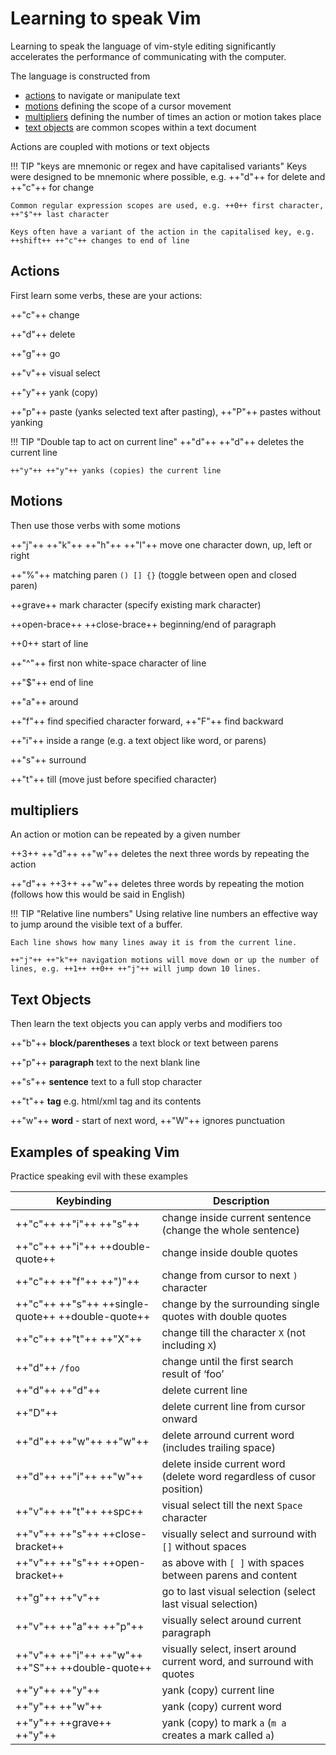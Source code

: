 # Learning to speak Vim

Learning to speak the language of vim-style editing significantly accelerates the performance of communicating with the computer.

The language is constructed from

- [actions](#actions) to navigate or manipulate text
- [motions](#motions) defining the scope of a cursor movement
- [multipliers](#multipliers) defining the number of times an action or motion takes place
- [text objects](#text-objects) are common scopes within a text document

Actions are coupled with motions or text objects

!!! TIP "keys are mnemonic or regex and have capitalised variants"
    Keys were designed to be mnemonic where possible, e.g. ++"d"++ for delete and  ++"c"++ for change

    Common regular expression scopes are used, e.g. ++0++ first character, ++"$"++ last character

    Keys often have a variant of the action in the capitalised key, e.g. ++shift++ ++"c"++ changes to end of line


## Actions

First learn some verbs, these are your actions:

++"c"++ change

++"d"++ delete

++"g"++ go

++"v"++ visual select

++"y"++ yank (copy)

++"p"++ paste (yanks selected text after pasting), ++"P"++ pastes without yanking

!!! TIP "Double tap to act on current line"
    ++"d"++ ++"d"++ deletes the current line

    ++"y"++ ++"y"++ yanks (copies) the current line


## Motions

Then use those verbs with some motions

++"j"++ ++"k"++ ++"h"++ ++"l"++ move one character down, up, left or right

++"%"++ matching paren `() [] {}` (toggle between open and closed paren)

++grave++ mark character (specify existing mark character)

++open-brace++ ++close-brace++ beginning/end of paragraph

++0++ start of line

++"^"++ first non white-space character of line

++"$"++ end of line

++"a"++ around

++"f"++ find specified character forward, ++"F"++ find backward

++"i"++ inside a range (e.g. a text object like word, or parens)

++"s"++ surround

++"t"++ till (move just before specified character)


## multipliers

An action or motion can be repeated by a given number

++3++ ++"d"++ ++"w"++ deletes the next three words by repeating the action

++"d"++ ++3++ ++"w"++ deletes three words by repeating the motion (follows how this would be said in English)

!!! TIP "Relative line numbers"
    Using relative line numbers an effective way to jump around the visible text of a buffer.

    Each line shows how many lines away it is from the current line.

    ++"j"++ ++"k"++ navigation motions will move down or up the number of lines, e.g. ++1++ ++0++ ++"j"++ will jump down 10 lines.


## Text Objects

Then learn the text objects you can apply verbs and modifiers too

++"b"++ **block/parentheses** a text block or text between parens

++"p"++ **paragraph** text to the next blank line

++"s"++ **sentence** text to a full stop character

++"t"++ **tag** e.g. html/xml tag and its contents

++"w"++ **word** - start of next word, ++"W"++ ignores punctuation


## Examples of speaking Vim

Practice speaking evil with these examples

| Keybinding  | Description                                                                                                 |
|-------------|-------------------------------------------------------------------------------------------------------------|
| ++"c"++ ++"i"++ ++"s"++                           | change inside current sentence (change the whole sentence)            |
| ++"c"++ ++"i"++ ++double-quote++                  | change inside double quotes                                           |
| ++"c"++ ++"f"++ ++")"++                           | change from cursor to next `)` character                              |
| ++"c"++ ++"s"++ ++single-quote++ ++double-quote++ | change by the surrounding single quotes with double quotes            |
| ++"c"++ ++"t"++ ++"X"++                           | change till the character `X` (not including `X`)                     |
| ++"d"++ `/foo`                                    | change until the first search result of ‘foo’                         |
| ++"d"++ ++"d"++                                   | delete current line                                                   |
| ++"D"++                                           | delete current line from cursor onward                                |
| ++"d"++ ++"w"++ ++"w"++                           | delete arround current word (includes trailing space)                 |
| ++"d"++ ++"i"++ ++"w"++                           | delete inside current word (delete word regardless of cusor position) |
| ++"v"++ ++"t"++ ++spc++                           | visual select till the next `Space` character                         |
| ++"v"++ ++"s"++ ++close-bracket++                 | visually select and surround with `[]` without spaces                 |
| ++"v"++ ++"s"++ ++open-bracket++                  | as above with `[ ]` with spaces between parens and content            |
| ++"g"++ ++"v"++                                   | go to last visual selection (select last visual selection)            |
| ++"v"++ ++"a"++ ++"p"++                           | visually select around current paragraph                              |
| ++"v"++ ++"i"++ ++"w"++ ++"S"++ ++double-quote++  | visually select, insert around current word, and surround with quotes |
| ++"y"++ ++"y"++                                   | yank (copy) current line                                              |
| ++"y"++ ++"w"++                                   | yank (copy) current word                                              |
| ++"y"++ ++grave++ ++"y"++                         | yank (copy) to mark `a` (`m a` creates a mark called `a`)             |
